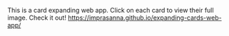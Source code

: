 This is a card expanding web app. Click on each card to view their full image.
Check it out!
https://imprasanna.github.io/expanding-cards-web-app/
